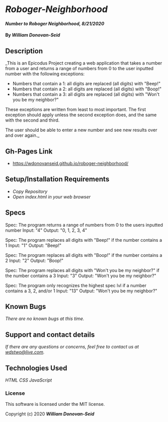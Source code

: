 # _Roboger-Neighborhood_

#### _Number to Roboger Neighborhood, 8/21/2020_

#### By _**William Donovan-Seid**_

## Description

_This is an Epicodus Project creating a web application that takes a number from a user and returns a range of numbers from 0 to the user inputted number with the following exceptions:

* Numbers that contain a 1: all digits are replaced (all digits) with "Beep!"
* Numbers that contain a 2: all digits are replaced (all digits) with "Boop!"
* Numbers that contain a 3: all digits are replaced (all digits) with "Won't you be my neighbor?"

These exceptions are written from least to most important. The first exception should apply unless the second exception does, and the same with the second and third.

The user should be able to enter a new number and see new results over and over again._

## Gh-Pages Link

* https://wdonovanseid.github.io/roboger-neighborhood/

## Setup/Installation Requirements

* _Copy Repository_
* _Open index.html in your web browser_

## Specs

Spec: The program returns a range of numbers from 0 to the users inputted number
Input: "4"
Output: "0, 1, 2, 3, 4"

Spec: The program replaces all digits with "Beep!" if the number contains a 1
Input: "1"
Output: "Beep!"

Spec: The program replaces all digits with "Boop!" if the number contains a 2
Input: "2"
Output: "Boop!"

Spec: The program replaces all digits with "Won't you be my neighbor?" if the number contains a 3
Input: "3"
Output: "Won't you be my neighbor?"

Spec: The program only recognizes the highest spec lvl if a number contains a 3, 2, and/or 1
Input: "13"
Output: "Won't you be my neighbor?"

## Known Bugs

_There are no known bugs at this time._

## Support and contact details

_If there are any questions or concerns, feel free to contact us at wdstwo@live.com._

## Technologies Used

_HTML_
_CSS_
_JavaScript_

### License

This software is licensed under the MIT license.

Copyright (c) 2020 **_William Donovan-Seid_**